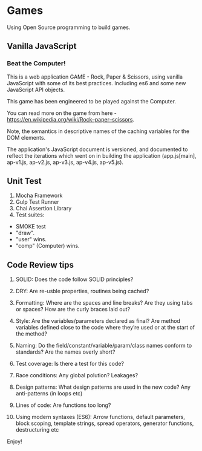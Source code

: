# Games

Using Open Source programming to build games.

## Vanilla JavaScript

### Beat the Computer!

This is  a web application GAME - Rock, Paper & Scissors, using vanilla JavaScript with some of its best practices. Including es6 and some new  JavaScript API objects.

This game has been engineered to be played against the Computer. 

You can read more on the game from here - https://en.wikipedia.org/wiki/Rock–paper–scissors. 

Note, the semantics  in descriptive names of the caching variables for the DOM elements.

The application's JavaScript document is versioned, and documented to reflect the iterations which went on in building the application (app.js[main], ap-v1.js, ap-v2.js, ap-v3.js,  ap-v4.js,  ap-v5.js).

## Unit Test
1. Mocha Framework
2. Gulp Test Runner
3. Chai Assertion Library
4. Test suites:
-  SMOKE test
- "draw".
- "user" wins.
- "comp" (Computer) wins.

## Code Review tips

1. SOLID: Does the code follow SOLID principles?

2. DRY: Are re-usble properties, routines being cached?

3. Formatting: Where are the spaces and line breaks? Are they using tabs or spaces? How are the curly braces laid out?

4. Style: Are the variables/parameters declared as final? Are method variables defined close to the code where they’re used or at the start of the method?

5. Naming: Do the field/constant/variable/param/class names conform to standards? Are the names overly short?

6. Test coverage: Is there a test for this code?

7. Race conditions: Any global polution? Leakages?

8. Design patterns: What design patterns are used in the new code? Any anti-patterns (in loops etc)

9. Lines of code: Are functions too long?

10. Using modern syntaxes (ES6): Arrow functions, default parameters, block scoping, template strings, spread operators, generator functions, destructuring etc

Enjoy!
